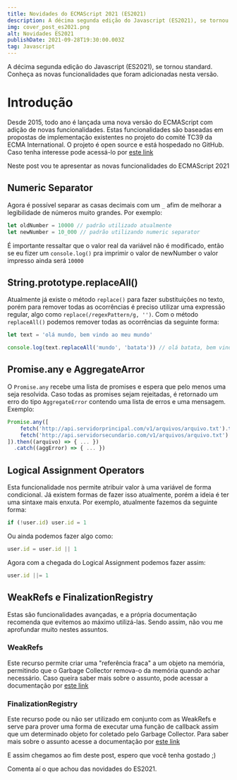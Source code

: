```yaml
---
title: Novidades do ECMAScript 2021 (ES2021)
description: A décima segunda edição do Javascript (ES2021), se tornou standard. Conheça as novas funcionalidades que foram adicionadas nesta versão.
img: cover_post_es2021.png
alt: Novidades ES2021
publishDate: 2021-09-28T19:30:00.003Z
tag: Javascript
---
```


A décima segunda edição do Javascript (ES2021), se tornou standard. Conheça as novas funcionalidades que foram adicionadas nesta versão.

# Introdução

Desde 2015, todo ano é lançada uma nova versão do ECMAScript com adição de novas funcionalidades. Estas funcionalidades são baseadas em propostas de implementação existentes no projeto do comité TC39 da ECMA International. O projeto é open source e está hospedado no GitHub. Caso tenha interesse pode acessá-lo por [este link](https://github.com/tc39/proposals)

Neste post vou te apresentar as novas funcionalidades do ECMAScript 2021

## Numeric Separator

Agora é possível separar as casas decimais com um `_` afim de melhorar a legibilidade de números muito grandes. Por exemplo:

```javascript
let oldNumber = 10000 // padrão utilizado atualmente
let newNumber = 10_000 // padrão utilizando numeric separator
```

É importante ressaltar que o valor real da variável não é modificado, então se eu fizer um `console.log()` pra imprimir o valor de newNumber o valor impresso ainda será `10000`

## String.prototype.replaceAll()

Atualmente já existe o método `replace()` para fazer substituições no texto, porém para remover todas as ocorrências é preciso utilizar uma expressão regular, algo como `replace(/regexPattern/g, '')`. Com o método `replaceAll()` podemos remover todas as ocorrências da seguinte forma:

```javascript
let text = 'olá mundo, bem vindo ao meu mundo'

console.log(text.replaceAll('mundo', 'batata')) // olá batata, bem vindo ao meu batata
```

## Promise.any e AggregateArror

O `Promise.any` recebe uma lista de promises e espera que pelo menos uma seja resolvida. Caso todas as promises sejam rejeitadas, é retornado um erro do tipo `AggregateError` contendo uma lista de erros e uma mensagem. Exemplo:

```javascript
Promise.any([
    fetch('http://api.servidorprincipal.com/v1/arquivos/arquivo.txt').then(() => { ... }),
    fetch('http://api.servidorsecundario.com/v1/arquivos/arquivo.txt').then(() => { ... })
]).then((arquivo) => { ... })
  .catch((aggError) => { ... })
```

## Logical Assignment Operators

Esta funcionalidade nos permite atribuir valor à uma variável de forma condicional. Já existem formas de fazer isso atualmente, porém a ideia é ter uma sintaxe mais enxuta. Por exemplo, atualmente fazemos da seguinte forma:

```javascript
if (!user.id) user.id = 1
```

Ou ainda podemos fazer algo como:

```javascript
user.id = user.id || 1
```

Agora com a chegada do Logical Assignment podemos fazer assim:

```javascript
user.id ||= 1
```

## WeakRefs e FinalizationRegistry

Estas são funcionalidades avançadas, e a própria documentação recomenda que evitemos ao máximo utilizá-las. Sendo assim, não vou me aprofundar muito nestes assuntos.

### WeakRefs

Este recurso permite criar uma "referência fraca" a um objeto na memória, permitindo que o Garbage Collector remova-o da memória quando achar necessário. Caso queira saber mais sobre o assunto, pode acessar a documentação por [este link](https://github.com/tc39/proposal-weakrefs/blob/master/README.md)

### FinalizationRegistry

Este recurso pode ou não ser utilizado em conjunto com as WeakRefs e serve para prover uma forma de executar uma função de callback assim que um determinado objeto for coletado pelo Garbage Collector. Para saber mais sobre o assunto acesse a documentação por [este link](https://developer.mozilla.org/en-US/docs/Web/JavaScript/Reference/Global_Objects/FinalizationRegistry)

E assim chegamos ao fim deste post, espero que você tenha gostado ;)

Comenta aí o que achou das novidades do ES2021.